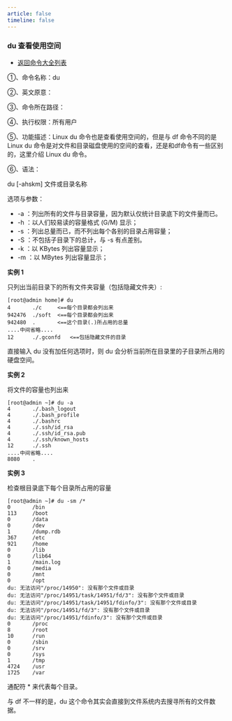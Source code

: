 ```yaml
---
article: false
timeline: false
---
```

### du 查看使用空间

- [返回命令大全列表](./command.md#磁盘管理)

①、命令名称：du

②、英文原意：

③、命令所在路径：

④、执行权限：所有用户

⑤、功能描述：Linux du 命令也是查看使用空间的，但是与 df 命令不同的是 Linux du 命令是对文件和目录磁盘使用的空间的查看，还是和df命令有一些区别的，这里介绍 Linux du 命令。

⑥、语法：

du [-ahskm] 文件或目录名称

选项与参数：

- -a  ：列出所有的文件与目录容量，因为默认仅统计目录底下的文件量而已。
- -h  ：以人们较易读的容量格式 (G/M) 显示；
- -s  ：列出总量而已，而不列出每个各别的目录占用容量；
- -S  ：不包括子目录下的总计，与 -s 有点差别。
- -k  ：以 KBytes 列出容量显示；
- -m  ：以 MBytes 列出容量显示；

**实例 1**

只列出当前目录下的所有文件夹容量（包括隐藏文件夹）:

```shell
[root@admin home]# du
4       ./c 	<==每个目录都会列出来
942476  ./soft	<==每个目录都会列出来
942480  .		<==这个目录(.)所占用的总量
....中间省略....
12      ./.gconfd   <==包括隐藏文件的目录          
```

直接输入 du 没有加任何选项时，则 du 会分析当前所在目录里的子目录所占用的硬盘空间。

**实例 2**

将文件的容量也列出来

```shell
[root@admin ~]# du -a
4       ./.bash_logout
4       ./.bash_profile
4       ./.bashrc
4       ./.ssh/id_rsa
4       ./.ssh/id_rsa.pub
4       ./.ssh/known_hosts
12      ./.ssh
....中间省略....
8080    .
```

**实例 3**

检查根目录底下每个目录所占用的容量

```shell
[root@admin ~]# du -sm /*
0       /bin
113     /boot
0       /data
0       /dev
1       /dump.rdb
367     /etc
921     /home
0       /lib
0       /lib64
1       /main.log
0       /media
0       /mnt
0       /opt
du: 无法访问"/proc/14950": 没有那个文件或目录
du: 无法访问"/proc/14951/task/14951/fd/3": 没有那个文件或目录
du: 无法访问"/proc/14951/task/14951/fdinfo/3": 没有那个文件或目录
du: 无法访问"/proc/14951/fd/3": 没有那个文件或目录
du: 无法访问"/proc/14951/fdinfo/3": 没有那个文件或目录
0       /proc
8       /root
10      /run
0       /sbin
0       /srv
0       /sys
1       /tmp
4724    /usr
1725    /var
```

通配符 * 来代表每个目录。

与 df 不一样的是，du 这个命令其实会直接到文件系统内去搜寻所有的文件数据。
